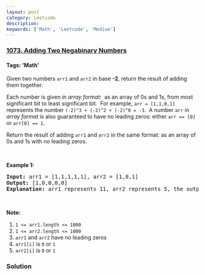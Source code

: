 ```yaml
---
layout: post
category: Leetcode
description: 
keywords: ['Math', 'Leetcode', 'Medium']
---
```

### [1073. Adding Two Negabinary Numbers](https://leetcode.com/problems/adding-two-negabinary-numbers)

#### Tags: 'Math'

<div class="content__u3I1 question-content__JfgR"><div><p>Given two numbers <code>arr1</code> and <code>arr2</code> in base <strong>-2</strong>, return the result of adding them together.</p>
<p>Each number is given in <em>array format</em>:  as an array of 0s and 1s, from most significant bit to least significant bit.  For example, <code>arr = [1,1,0,1]</code> represents the number <code>(-2)^3 + (-2)^2 + (-2)^0 = -3</code>.  A number <code>arr</code> in <em>array format</em> is also guaranteed to have no leading zeros: either <code>arr == [0]</code> or <code>arr[0] == 1</code>.</p>
<p>Return the result of adding <code>arr1</code> and <code>arr2</code> in the same format: as an array of 0s and 1s with no leading zeros.</p>
<p> </p>
<p><strong>Example 1:</strong></p>
<pre><strong>Input: </strong>arr1 = <span id="example-input-1-1">[1,1,1,1,1]</span>, arr2 = <span id="example-input-1-2">[1,0,1]</span>
<strong>Output: </strong><span id="example-output-1">[1,0,0,0,0]
</span><strong>Explanation: </strong>arr1 represents 11, arr2 represents 5, the output represents 16.
</pre>
<p> </p>
<p><strong>Note:</strong></p>
<ol>
<li><code>1 &lt;= arr1.length &lt;= 1000</code></li>
<li><code>1 &lt;= arr2.length &lt;= 1000</code></li>
<li><code>arr1</code> and <code>arr2</code> have no leading zeros</li>
<li><code>arr1[i]</code> is <code>0</code> or <code>1</code></li>
<li><code>arr2[i]</code> is <code>0</code> or <code>1</code></li>
</ol>
</div></div>

### Solution
